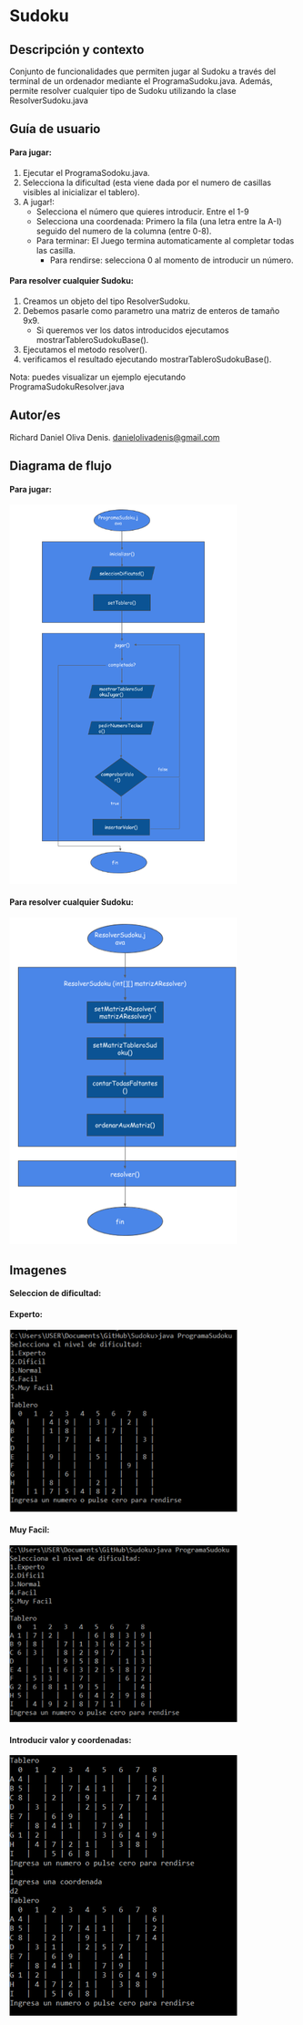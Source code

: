 # Sudoku
## Descripción y contexto 
Conjunto de funcionalidades que permiten jugar al Sudoku a través del terminal de un ordenador mediante el ProgramaSudoku.java. Además,  permite resolver cualquier tipo de Sudoku utilizando la clase ResolverSudoku.java

## Guía de usuario

#### Para jugar: 
1. Ejecutar el ProgramaSodoku.java. 
2. Selecciona la dificultad (esta viene dada por el numero de casillas visibles al inicializar el tablero).
3. A jugar!: 
	- Selecciona el número que quieres introducir. Entre el 1-9
	- Selecciona una coordenada: Primero la fila (una letra entre la A-I) seguido del numero de la columna (entre 0-8).
	- Para terminar: El Juego termina automaticamente al completar todas las casilla. 	
		- Para rendirse: selecciona 0 al momento de introducir un número.

#### Para resolver cualquier Sudoku: 
1. Creamos un objeto del tipo ResolverSudoku.
2. Debemos pasarle como parametro una matriz de enteros de tamaño 9x9. 
	- Si queremos ver los datos introducidos ejecutamos mostrarTableroSudokuBase(). 
3. Ejecutamos el metodo resolver(). 
4. verificamos el resultado ejecutando mostrarTableroSudokuBase().

Nota: puedes visualizar un ejemplo ejecutando ProgramaSudokuResolver.java

## Autor/es
Richard Daniel Oliva Denis. danielolivadenis@gmail.com

## Diagrama de flujo
#### Para jugar: 

<img src="/images/DFJugar.png" alt="DFJugar" width="400"/>

#### Para resolver cualquier Sudoku: 

<img src="/images/DFResolver.png" alt="DFResolver" width="400"/>

## Imagenes
#### Seleccion de dificultad:
#### Experto:

<img src="/images/experto.png" alt="seleccionDificutadExperto" width="400"/>

#### Muy Facil:

<img src="/images/muyFacil.png" alt="seleccionDificutadMuyFacil" width="400"/>

#### Introducir valor y coordenadas:

<img src="/images/jugar.png" alt="jugar" width="400"/>
